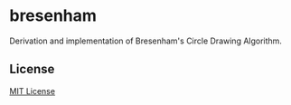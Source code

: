 # bresenham

Derivation and implementation of Bresenham's Circle Drawing Algorithm.

## License

[MIT License](LICENSE)
